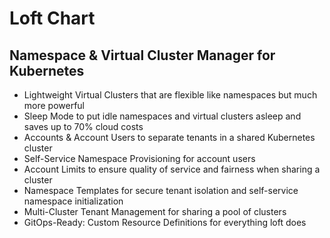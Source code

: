 # Loft Chart

## Namespace & Virtual Cluster Manager for Kubernetes

- Lightweight Virtual Clusters that are flexible like namespaces but much more powerful
- Sleep Mode to put idle namespaces and virtual clusters asleep and saves up to 70% cloud costs
- Accounts & Account Users to separate tenants in a shared Kubernetes cluster
- Self-Service Namespace Provisioning for account users
- Account Limits to ensure quality of service and fairness when sharing a cluster
- Namespace Templates for secure tenant isolation and self-service namespace initialization
- Multi-Cluster Tenant Management for sharing a pool of clusters
- GitOps-Ready: Custom Resource Definitions for everything loft does
